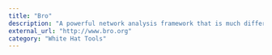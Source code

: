 ```yaml
---
title: "Bro"
description: "A powerful network analysis framework that is much different from the typical IDS you may know."
external_url: "http://www.bro.org"
category: "White Hat Tools"
---
```

